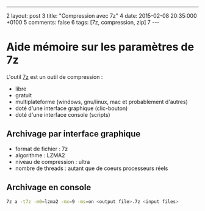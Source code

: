 ---
2	layout: post
3	title: "Compression avec 7z"
4	date: 2015-02-08 20:35:000 +0100
5	comments: false
6	tags: [7z, compression, zip]
7	---

# Aide mémoire sur les paramètres de 7z

L'outil [7z](http://www.7-zip.org/) est un outil de compression :

* libre
* gratuit
* multiplateforme (windows, gnu/linux, mac et probablement d'autres)
* doté d'une interface graphique (clic-bouton)
* doté d'une interface console (scripts)

## Archivage par interface graphique

* format de fichier : 7z
* algorithme : LZMA2
* niveau de compression : ultra
* nombre de threads : autant que de coeurs processeurs réels

## Archivage en console

```bash
7z a -t7z -m0=lzma2 -mx=9 -ms=on <output file>.7z <input files>
```
